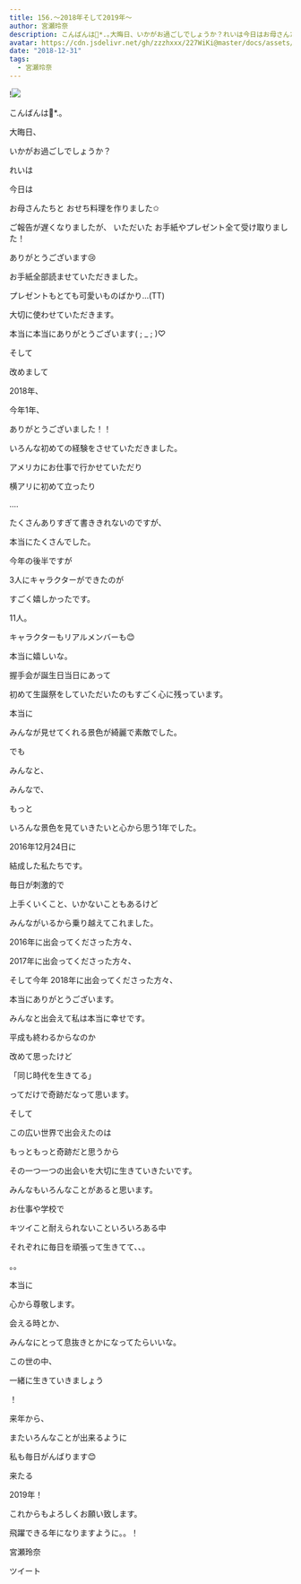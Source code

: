 ```yaml
---
title: 156.〜2018年そして2019年〜
author: 宮瀬玲奈
description: こんばんは🌙*.｡大晦日、いかがお過ごしでしょうか？れいは今日はお母さんたちとおせち料理を作りました✩ご報告が遅くな...
avatar: https://cdn.jsdelivr.net/gh/zzzhxxx/227WiKi@master/docs/assets/photo/avatar/reina.jpg
date: "2018-12-31"
tags:
  - 宮瀬玲奈
---
```


!![](https://cdn.jsdelivr.net/gh/zzzhxxx/227WiKi-image@master/blog-image/reina-2018-12-31_1.jpg)




こんばんは🌙*.｡





大晦日、

いかがお過ごしでしょうか？








れいは

今日は

お母さんたちと
おせち料理を作りました✩


















ご報告が遅くなりましたが、
いただいた
お手紙やプレゼント全て受け取りました！

ありがとうございます😢


お手紙全部読ませていただきました。

プレゼントもとても可愛いものばかり...(TT)

大切に使わせていただきます。




本当に本当にありがとうございます( ; _ ; )♡

















そして






改めまして





2018年、



今年1年、



ありがとうございました！！













いろんな初めての経験をさせていただきました。





アメリカにお仕事で行かせていただり


横アリに初めて立ったり



....





たくさんありすぎて書ききれないのですが、


本当にたくさんでした。














今年の後半ですが


3人にキャラクターができたのが

すごく嬉しかったです。




11人。


キャラクターもリアルメンバーも😊



本当に嬉しいな。


















握手会が誕生日当日にあって


初めて生誕祭をしていただいたのもすごく心に残っています。

























本当に



みんなが見せてくれる景色が綺麗で素敵でした。





でも





みんなと、

みんなで、


もっと

いろんな景色を見ていきたいと心から思う1年でした。
















2016年12月24日に

結成した私たちです。






毎日が刺激的で


上手くいくこと、いかないこともあるけど


みんながいるから乗り越えてこれました。










2016年に出会ってくださった方々、

2017年に出会ってくださった方々、

そして今年
2018年に出会ってくださった方々、



本当にありがとうございます。







みんなと出会えて私は本当に幸せです。











平成も終わるからなのか


改めて思ったけど





「同じ時代を生きてる」

ってだけで奇跡だなって思います。






そして

この広い世界で出会えたのは


もっともっと奇跡だと思うから




その一つ一つの出会いを大切に生きていきたいです。


















みんなもいろんなことがあると思います。




お仕事や学校で

キツイこと耐えられないこといろいろある中





それぞれに毎日を頑張って生きてて、、。






。。



本当に


心から尊敬します。



















会える時とか、




みんなにとって息抜きとかになってたらいいな。





















この世の中、


一緒に生きていきましょう





！






















来年から、



またいろんなことが出来るように



私も毎日がんばります😊

























来たる

2019年！



これからもよろしくお願い致します。







飛躍できる年になりますように。。！





宮瀬玲奈


ツイート



